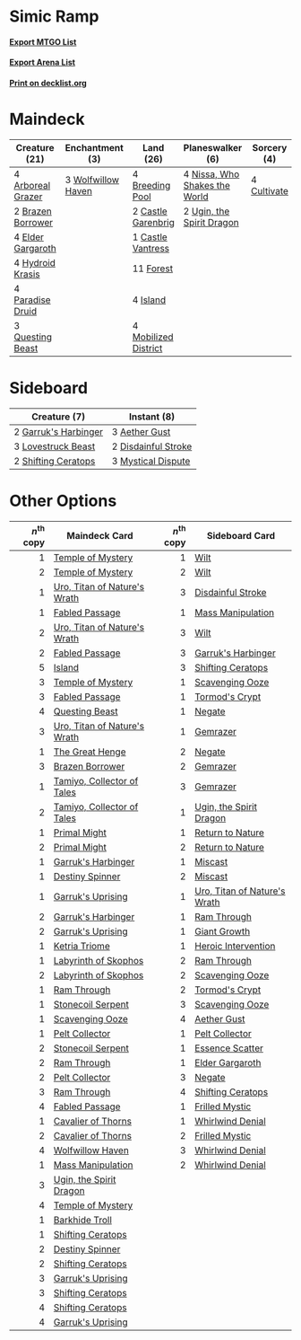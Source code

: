 # Simic Ramp

#### [Export MTGO List](../collection/Simic%20Ramp/Simic%20Ramp.txt)
#### [Export Arena List](../collection/Simic%20Ramp/Simic%20Ramp_arena.txt)
#### [Print on decklist.org](http://decklist.org/?deckmain=4%09Arboreal%20Grazer%0A2%09Brazen%20Borrower%0A4%09Breeding%20Pool%0A2%09Castle%20Garenbrig%0A1%09Castle%20Vantress%0A4%09Cultivate%0A4%09Elder%20Gargaroth%0A11%09Forest%0A4%09Hydroid%20Krasis%0A4%09Island%0A4%09Mobilized%20District%0A4%09Nissa,%20Who%20Shakes%20the%20World%0A4%09Paradise%20Druid%0A3%09Questing%20Beast%0A2%09Ugin,%20the%20Spirit%20Dragon%0A3%09Wolfwillow%20Haven&deckside=3%09Aether%20Gust%0A2%09Disdainful%20Stroke%0A2%09Garruk's%20Harbinger%0A3%09Lovestruck%20Beast%0A3%09Mystical%20Dispute%0A2%09Shifting%20Ceratops)
# Maindeck

|                                       Creature (21)                                        |                                       Enchantment (3)                                       |                                           Land (26)                                           |                                            Planeswalker (6)                                            |                                     Sorcery (4)                                      |
|--------------------------------------------------------------------------------------------|---------------------------------------------------------------------------------------------|-----------------------------------------------------------------------------------------------|--------------------------------------------------------------------------------------------------------|--------------------------------------------------------------------------------------|
|4 [Arboreal Grazer](http://gatherer.wizards.com/Pages/Card/Details.aspx?multiverseid=461076)|3 [Wolfwillow Haven](http://gatherer.wizards.com/Pages/Card/Details.aspx?multiverseid=476456)|4 [Breeding Pool](http://gatherer.wizards.com/Pages/Card/Details.aspx?multiverseid=97088)      |4 [Nissa, Who Shakes the World](http://gatherer.wizards.com/Pages/Card/Details.aspx?multiverseid=461096)|4 [Cultivate](http://gatherer.wizards.com/Pages/Card/Details.aspx?multiverseid=442154)|
|2 [Brazen Borrower](http://gatherer.wizards.com/Pages/Card/Details.aspx?multiverseid=473001)|                                                                                             |2 [Castle Garenbrig](http://gatherer.wizards.com/Pages/Card/Details.aspx?multiverseid=473202)  |2 [Ugin, the Spirit Dragon](http://gatherer.wizards.com/Pages/Card/Details.aspx?multiverseid=391948)    |                                                                                      |
|4 [Elder Gargaroth](http://gatherer.wizards.com/Pages/Card/Details.aspx?multiverseid=485502)|                                                                                             |1 [Castle Vantress](http://gatherer.wizards.com/Pages/Card/Details.aspx?multiverseid=473204)   |                                                                                                        |                                                                                      |
|4 [Hydroid Krasis](http://gatherer.wizards.com/Pages/Card/Details.aspx?multiverseid=457327) |                                                                                             |11 [Forest](http://gatherer.wizards.com/Pages/Card/Details.aspx?multiverseid=439860)           |                                                                                                        |                                                                                      |
|4 [Paradise Druid](http://gatherer.wizards.com/Pages/Card/Details.aspx?multiverseid=461098) |                                                                                             |4 [Island](http://gatherer.wizards.com/Pages/Card/Details.aspx?multiverseid=439857)            |                                                                                                        |                                                                                      |
|3 [Questing Beast](http://gatherer.wizards.com/Pages/Card/Details.aspx?multiverseid=473133) |                                                                                             |4 [Mobilized District](http://gatherer.wizards.com/Pages/Card/Details.aspx?multiverseid=461176)|                                                                                                        |                                                                                      |


# Sideboard

|                                         Creature (7)                                          |                                         Instant (8)                                          |
|-----------------------------------------------------------------------------------------------|----------------------------------------------------------------------------------------------|
|2 [Garruk's Harbinger](http://gatherer.wizards.com/Pages/Card/Details.aspx?multiverseid=485508)|3 [Aether Gust](http://gatherer.wizards.com/Pages/Card/Details.aspx?multiverseid=466796)      |
|3 [Lovestruck Beast](http://gatherer.wizards.com/Pages/Card/Details.aspx?multiverseid=473127)  |2 [Disdainful Stroke](http://gatherer.wizards.com/Pages/Card/Details.aspx?multiverseid=420705)|
|2 [Shifting Ceratops](http://gatherer.wizards.com/Pages/Card/Details.aspx?multiverseid=466948) |3 [Mystical Dispute](http://gatherer.wizards.com/Pages/Card/Details.aspx?multiverseid=473020) |


# Other Options

|*n*<sup>th</sup> copy|                                             Maindeck Card                                             |*n*<sup>th</sup> copy|                                            Sideboard Card                                             |
|--------------------:|-------------------------------------------------------------------------------------------------------|--------------------:|-------------------------------------------------------------------------------------------------------|
|                    1|[Temple of Mystery](http://gatherer.wizards.com/Pages/Card/Details.aspx?multiverseid=373571)           |                    1|[Wilt](http://gatherer.wizards.com/Pages/Card/Details.aspx?multiverseid=479696)                        |
|                    2|[Temple of Mystery](http://gatherer.wizards.com/Pages/Card/Details.aspx?multiverseid=373571)           |                    2|[Wilt](http://gatherer.wizards.com/Pages/Card/Details.aspx?multiverseid=479696)                        |
|                    1|[Uro, Titan of Nature's Wrath](http://gatherer.wizards.com/Pages/Card/Details.aspx?multiverseid=476480)|                    3|[Disdainful Stroke](http://gatherer.wizards.com/Pages/Card/Details.aspx?multiverseid=420705)           |
|                    1|[Fabled Passage](http://gatherer.wizards.com/Pages/Card/Details.aspx?multiverseid=473206)              |                    1|[Mass Manipulation](http://gatherer.wizards.com/Pages/Card/Details.aspx?multiverseid=457186)           |
|                    2|[Uro, Titan of Nature's Wrath](http://gatherer.wizards.com/Pages/Card/Details.aspx?multiverseid=476480)|                    3|[Wilt](http://gatherer.wizards.com/Pages/Card/Details.aspx?multiverseid=479696)                        |
|                    2|[Fabled Passage](http://gatherer.wizards.com/Pages/Card/Details.aspx?multiverseid=473206)              |                    3|[Garruk's Harbinger](http://gatherer.wizards.com/Pages/Card/Details.aspx?multiverseid=485508)          |
|                    5|[Island](http://gatherer.wizards.com/Pages/Card/Details.aspx?multiverseid=439857)                      |                    3|[Shifting Ceratops](http://gatherer.wizards.com/Pages/Card/Details.aspx?multiverseid=466948)           |
|                    3|[Temple of Mystery](http://gatherer.wizards.com/Pages/Card/Details.aspx?multiverseid=373571)           |                    1|[Scavenging Ooze](http://gatherer.wizards.com/Pages/Card/Details.aspx?multiverseid=420783)             |
|                    3|[Fabled Passage](http://gatherer.wizards.com/Pages/Card/Details.aspx?multiverseid=473206)              |                    1|[Tormod's Crypt](http://gatherer.wizards.com/Pages/Card/Details.aspx?multiverseid=389723)              |
|                    4|[Questing Beast](http://gatherer.wizards.com/Pages/Card/Details.aspx?multiverseid=473133)              |                    1|[Negate](http://gatherer.wizards.com/Pages/Card/Details.aspx?multiverseid=423707)                      |
|                    3|[Uro, Titan of Nature's Wrath](http://gatherer.wizards.com/Pages/Card/Details.aspx?multiverseid=476480)|                    1|[Gemrazer](http://gatherer.wizards.com/Pages/Card/Details.aspx?multiverseid=479675)                    |
|                    1|[The Great Henge](http://gatherer.wizards.com/Pages/Card/Details.aspx?multiverseid=473123)             |                    2|[Negate](http://gatherer.wizards.com/Pages/Card/Details.aspx?multiverseid=423707)                      |
|                    3|[Brazen Borrower](http://gatherer.wizards.com/Pages/Card/Details.aspx?multiverseid=473001)             |                    2|[Gemrazer](http://gatherer.wizards.com/Pages/Card/Details.aspx?multiverseid=479675)                    |
|                    1|[Tamiyo, Collector of Tales](http://gatherer.wizards.com/Pages/Card/Details.aspx?multiverseid=461147)  |                    3|[Gemrazer](http://gatherer.wizards.com/Pages/Card/Details.aspx?multiverseid=479675)                    |
|                    2|[Tamiyo, Collector of Tales](http://gatherer.wizards.com/Pages/Card/Details.aspx?multiverseid=461147)  |                    1|[Ugin, the Spirit Dragon](http://gatherer.wizards.com/Pages/Card/Details.aspx?multiverseid=391948)     |
|                    1|[Primal Might](http://gatherer.wizards.com/Pages/Card/Details.aspx?multiverseid=485520)                |                    1|[Return to Nature](http://gatherer.wizards.com/Pages/Card/Details.aspx?multiverseid=461102)            |
|                    2|[Primal Might](http://gatherer.wizards.com/Pages/Card/Details.aspx?multiverseid=485520)                |                    2|[Return to Nature](http://gatherer.wizards.com/Pages/Card/Details.aspx?multiverseid=461102)            |
|                    1|[Garruk's Harbinger](http://gatherer.wizards.com/Pages/Card/Details.aspx?multiverseid=485508)          |                    1|[Miscast](http://gatherer.wizards.com/Pages/Card/Details.aspx?multiverseid=485380)                     |
|                    1|[Destiny Spinner](http://gatherer.wizards.com/Pages/Card/Details.aspx?multiverseid=476419)             |                    2|[Miscast](http://gatherer.wizards.com/Pages/Card/Details.aspx?multiverseid=485380)                     |
|                    1|[Garruk's Uprising](http://gatherer.wizards.com/Pages/Card/Details.aspx?multiverseid=485509)           |                    1|[Uro, Titan of Nature's Wrath](http://gatherer.wizards.com/Pages/Card/Details.aspx?multiverseid=476480)|
|                    2|[Garruk's Harbinger](http://gatherer.wizards.com/Pages/Card/Details.aspx?multiverseid=485508)          |                    1|[Ram Through](http://gatherer.wizards.com/Pages/Card/Details.aspx?multiverseid=479690)                 |
|                    2|[Garruk's Uprising](http://gatherer.wizards.com/Pages/Card/Details.aspx?multiverseid=485509)           |                    1|[Giant Growth](http://gatherer.wizards.com/Pages/Card/Details.aspx?multiverseid=129568)                |
|                    1|[Ketria Triome](http://gatherer.wizards.com/Pages/Card/Details.aspx?multiverseid=479770)               |                    1|[Heroic Intervention](http://gatherer.wizards.com/Pages/Card/Details.aspx?multiverseid=423776)         |
|                    1|[Labyrinth of Skophos](http://gatherer.wizards.com/Pages/Card/Details.aspx?multiverseid=476494)        |                    2|[Ram Through](http://gatherer.wizards.com/Pages/Card/Details.aspx?multiverseid=479690)                 |
|                    2|[Labyrinth of Skophos](http://gatherer.wizards.com/Pages/Card/Details.aspx?multiverseid=476494)        |                    2|[Scavenging Ooze](http://gatherer.wizards.com/Pages/Card/Details.aspx?multiverseid=420783)             |
|                    1|[Ram Through](http://gatherer.wizards.com/Pages/Card/Details.aspx?multiverseid=479690)                 |                    2|[Tormod's Crypt](http://gatherer.wizards.com/Pages/Card/Details.aspx?multiverseid=389723)              |
|                    1|[Stonecoil Serpent](http://gatherer.wizards.com/Pages/Card/Details.aspx?multiverseid=473197)           |                    3|[Scavenging Ooze](http://gatherer.wizards.com/Pages/Card/Details.aspx?multiverseid=420783)             |
|                    1|[Scavenging Ooze](http://gatherer.wizards.com/Pages/Card/Details.aspx?multiverseid=420783)             |                    4|[Aether Gust](http://gatherer.wizards.com/Pages/Card/Details.aspx?multiverseid=466796)                 |
|                    1|[Pelt Collector](http://gatherer.wizards.com/Pages/Card/Details.aspx?multiverseid=452891)              |                    1|[Pelt Collector](http://gatherer.wizards.com/Pages/Card/Details.aspx?multiverseid=452891)              |
|                    2|[Stonecoil Serpent](http://gatherer.wizards.com/Pages/Card/Details.aspx?multiverseid=473197)           |                    1|[Essence Scatter](http://gatherer.wizards.com/Pages/Card/Details.aspx?multiverseid=426754)             |
|                    2|[Ram Through](http://gatherer.wizards.com/Pages/Card/Details.aspx?multiverseid=479690)                 |                    1|[Elder Gargaroth](http://gatherer.wizards.com/Pages/Card/Details.aspx?multiverseid=485502)             |
|                    2|[Pelt Collector](http://gatherer.wizards.com/Pages/Card/Details.aspx?multiverseid=452891)              |                    3|[Negate](http://gatherer.wizards.com/Pages/Card/Details.aspx?multiverseid=423707)                      |
|                    3|[Ram Through](http://gatherer.wizards.com/Pages/Card/Details.aspx?multiverseid=479690)                 |                    4|[Shifting Ceratops](http://gatherer.wizards.com/Pages/Card/Details.aspx?multiverseid=466948)           |
|                    4|[Fabled Passage](http://gatherer.wizards.com/Pages/Card/Details.aspx?multiverseid=473206)              |                    1|[Frilled Mystic](http://gatherer.wizards.com/Pages/Card/Details.aspx?multiverseid=457318)              |
|                    1|[Cavalier of Thorns](http://gatherer.wizards.com/Pages/Card/Details.aspx?multiverseid=466921)          |                    1|[Whirlwind Denial](http://gatherer.wizards.com/Pages/Card/Details.aspx?multiverseid=476332)            |
|                    2|[Cavalier of Thorns](http://gatherer.wizards.com/Pages/Card/Details.aspx?multiverseid=466921)          |                    2|[Frilled Mystic](http://gatherer.wizards.com/Pages/Card/Details.aspx?multiverseid=457318)              |
|                    4|[Wolfwillow Haven](http://gatherer.wizards.com/Pages/Card/Details.aspx?multiverseid=476456)            |                    3|[Whirlwind Denial](http://gatherer.wizards.com/Pages/Card/Details.aspx?multiverseid=476332)            |
|                    1|[Mass Manipulation](http://gatherer.wizards.com/Pages/Card/Details.aspx?multiverseid=457186)           |                    2|[Whirlwind Denial](http://gatherer.wizards.com/Pages/Card/Details.aspx?multiverseid=476332)            |
|                    3|[Ugin, the Spirit Dragon](http://gatherer.wizards.com/Pages/Card/Details.aspx?multiverseid=391948)     |                     |                                                                                                       |
|                    4|[Temple of Mystery](http://gatherer.wizards.com/Pages/Card/Details.aspx?multiverseid=373571)           |                     |                                                                                                       |
|                    1|[Barkhide Troll](http://gatherer.wizards.com/Pages/Card/Details.aspx?multiverseid=466919)              |                     |                                                                                                       |
|                    1|[Shifting Ceratops](http://gatherer.wizards.com/Pages/Card/Details.aspx?multiverseid=466948)           |                     |                                                                                                       |
|                    2|[Destiny Spinner](http://gatherer.wizards.com/Pages/Card/Details.aspx?multiverseid=476419)             |                     |                                                                                                       |
|                    2|[Shifting Ceratops](http://gatherer.wizards.com/Pages/Card/Details.aspx?multiverseid=466948)           |                     |                                                                                                       |
|                    3|[Garruk's Uprising](http://gatherer.wizards.com/Pages/Card/Details.aspx?multiverseid=485509)           |                     |                                                                                                       |
|                    3|[Shifting Ceratops](http://gatherer.wizards.com/Pages/Card/Details.aspx?multiverseid=466948)           |                     |                                                                                                       |
|                    4|[Shifting Ceratops](http://gatherer.wizards.com/Pages/Card/Details.aspx?multiverseid=466948)           |                     |                                                                                                       |
|                    4|[Garruk's Uprising](http://gatherer.wizards.com/Pages/Card/Details.aspx?multiverseid=485509)           |                     |                                                                                                       |

